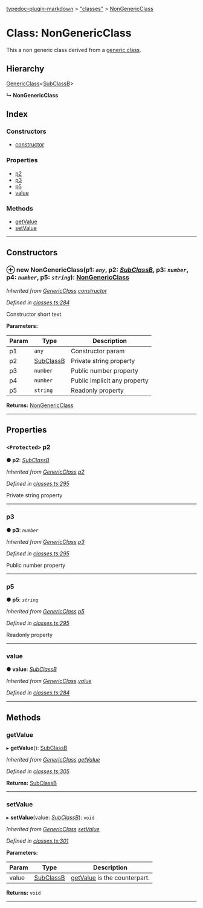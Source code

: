 [typedoc-plugin-markdown](../README.md) > ["classes"](../modules/_classes_.md) > [NonGenericClass](../classes/_classes_.nongenericclass.md)

# Class: NonGenericClass

This a non generic class derived from a [generic class](_classes_.genericclass.md).

## Hierarchy

 [GenericClass](_classes_.genericclass.md)<[SubClassB](_classes_.subclassb.md)>

**↳ NonGenericClass**

## Index

### Constructors

* [constructor](_classes_.nongenericclass.md#constructor)

### Properties

* [p2](_classes_.nongenericclass.md#p2)
* [p3](_classes_.nongenericclass.md#p3)
* [p5](_classes_.nongenericclass.md#p5)
* [value](_classes_.nongenericclass.md#value)

### Methods

* [getValue](_classes_.nongenericclass.md#getvalue)
* [setValue](_classes_.nongenericclass.md#setvalue)

---

## Constructors

<a id="constructor"></a>

### ⊕ **new NonGenericClass**(p1: *`any`*, p2: *[SubClassB](_classes_.subclassb.md)*, p3: *`number`*, p4: *`number`*, p5: *`string`*): [NonGenericClass](_classes_.nongenericclass.md)

*Inherited from [GenericClass](_classes_.genericclass.md).[constructor](_classes_.genericclass.md#constructor)*

*Defined in [classes.ts:284](https://github.com/tgreyjs/typedoc-plugin-markdown/blob/master/test/src/classes.ts#L284)*

Constructor short text.

**Parameters:**

| Param | Type | Description |
| ------ | ------ | ------ |
| p1 | `any` |  Constructor param |
| p2 | [SubClassB](_classes_.subclassb.md) |  Private string property |
| p3 | `number` |  Public number property |
| p4 | `number` |  Public implicit any property |
| p5 | `string` |  Readonly property |

**Returns:** [NonGenericClass](_classes_.nongenericclass.md)

---

## Properties

<a id="p2"></a>

### `<Protected>` p2

**●  p2**:  *[SubClassB](_classes_.subclassb.md)* 

*Inherited from [GenericClass](_classes_.genericclass.md).[p2](_classes_.genericclass.md#p2)*

*Defined in [classes.ts:295](https://github.com/tgreyjs/typedoc-plugin-markdown/blob/master/test/src/classes.ts#L295)*

Private string property

___

<a id="p3"></a>

###  p3

**●  p3**:  *`number`* 

*Inherited from [GenericClass](_classes_.genericclass.md).[p3](_classes_.genericclass.md#p3)*

*Defined in [classes.ts:295](https://github.com/tgreyjs/typedoc-plugin-markdown/blob/master/test/src/classes.ts#L295)*

Public number property

___

<a id="p5"></a>

###  p5

**●  p5**:  *`string`* 

*Inherited from [GenericClass](_classes_.genericclass.md).[p5](_classes_.genericclass.md#p5)*

*Defined in [classes.ts:295](https://github.com/tgreyjs/typedoc-plugin-markdown/blob/master/test/src/classes.ts#L295)*

Readonly property

___

<a id="value"></a>

###  value

**●  value**:  *[SubClassB](_classes_.subclassb.md)* 

*Inherited from [GenericClass](_classes_.genericclass.md).[value](_classes_.genericclass.md#value)*

*Defined in [classes.ts:284](https://github.com/tgreyjs/typedoc-plugin-markdown/blob/master/test/src/classes.ts#L284)*

___

## Methods

<a id="getvalue"></a>

###  getValue

▸ **getValue**(): [SubClassB](_classes_.subclassb.md)

*Inherited from [GenericClass](_classes_.genericclass.md).[getValue](_classes_.genericclass.md#getvalue)*

*Defined in [classes.ts:305](https://github.com/tgreyjs/typedoc-plugin-markdown/blob/master/test/src/classes.ts#L305)*

**Returns:** [SubClassB](_classes_.subclassb.md)

___

<a id="setvalue"></a>

###  setValue

▸ **setValue**(value: *[SubClassB](_classes_.subclassb.md)*): `void`

*Inherited from [GenericClass](_classes_.genericclass.md).[setValue](_classes_.genericclass.md#setvalue)*

*Defined in [classes.ts:301](https://github.com/tgreyjs/typedoc-plugin-markdown/blob/master/test/src/classes.ts#L301)*

**Parameters:**

| Param | Type | Description |
| ------ | ------ | ------ |
| value | [SubClassB](_classes_.subclassb.md) |  [getValue](_classes_.nongenericclass.md#getvalue) is the counterpart. |

**Returns:** `void`

___

